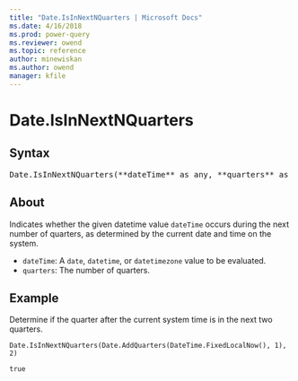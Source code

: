 ```yaml
---
title: "Date.IsInNextNQuarters | Microsoft Docs"
ms.date: 4/16/2018
ms.prod: power-query
ms.reviewer: owend
ms.topic: reference
author: minewiskan
ms.author: owend
manager: kfile
---
```

# Date.IsInNextNQuarters

## Syntax

<pre>
Date.IsInNextNQuarters(**dateTime** as any, **quarters** as number) as nullable logical
</pre>

## About
Indicates whether the given datetime value `dateTime` occurs during the next number of quarters, as determined by the current date and time on the system. 
- `dateTime`: A `date`, `datetime`, or `datetimezone` value to be evaluated. 
- `quarters`: The number of quarters.

## Example 
Determine if the quarter after the current system time is in the next two quarters.

```powerquery-m
Date.IsInNextNQuarters(Date.AddQuarters(DateTime.FixedLocalNow(), 1), 2)
```

`true`

